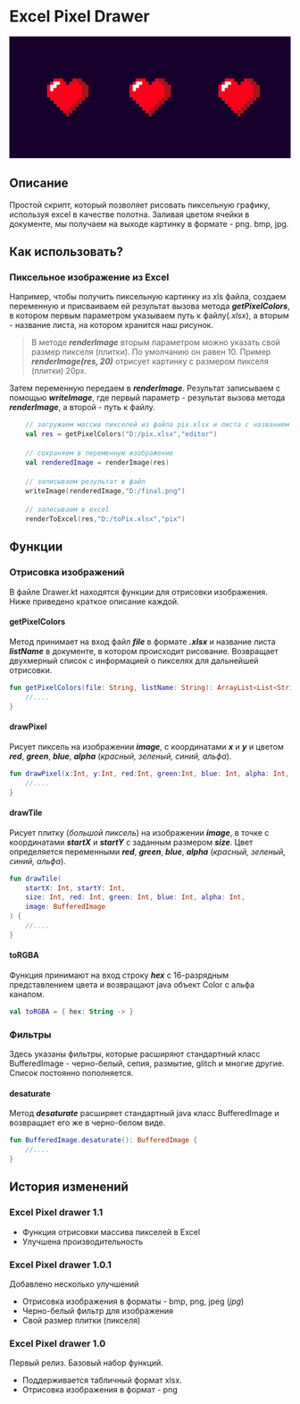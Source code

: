 

# Excel Pixel Drawer

![Альтернативный текст](pixel-heart.jpg "Excel Pixel Drawer")

## Описание
Простой скрипт, который позволяет рисовать пиксельную графику, используя excel в качестве полотна. Заливая цветом 
ячейки в документе, мы получаем на выходе картинку в формате - png. bmp, jpg.


## Как использовать?
### Пиксельное изображение из Excel
Например, чтобы получить пиксельную картинку из xls файла, создаем переменную и присваиваем ей результат 
вызова метода **_getPixelColors_**, в котором первым параметром указываем путь к файлу(_.xlsx_), 
а вторым - название листа, на котором хранится наш рисунок. 

> В методе **_renderImage_** вторым параметром можно указать свой размер пикселя (плитки). По умолчанию он равен 10. 
> Пример **_renderImage(res, 20)_** отрисует картинку с размером пикселя (плитки) 20px.

Затем переменную передаем в **_renderImage_**. Результат записываем с помощью **_writeImage_**, где первый параметр - 
результат вызова метода **_renderImage_**, а второй - путь к файлу.


```kotlin
    // загружаем массив пикселей из файла pix.xlsx и листа с названием editor
    val res = getPixelColors("D:/pix.xlsx","editor")

    // сохраняем в переменную изображение
    val renderedImage = renderImage(res)

    // записываем результат в файл
    writeImage(renderedImage,"D:/final.png")

    // записываем в excel
    renderToExcel(res,"D:/toPix.xlsx","pix")
```


## Функции
### Отрисовка изображений

В файле Drawer.kt находятся функции для отрисовки изображения. Ниже приведено краткое описание каждой.

#### getPixelColors

Метод принимает на вход файл **_file_** в формате **_.xlsx_** и название листа **_listName_** в документе, в котором 
происходит рисование. Возвращает двухмерный список с информацией о пикселях для дальнейшей отрисовки.

```kotlin
fun getPixelColors(file: String, listName: String): ArrayList<List<String>> {
    //....
}
```

#### drawPixel

Рисует пиксель на изображении **_image_**, с координатами **_x_** и **_y_** и цветом **_red_**, **_green_**, **_blue_**,
**_alpha_** (_красный, зеленый, синий, альфа_).

```kotlin
fun drawPixel(x:Int, y:Int, red:Int, green:Int, blue: Int, alpha: Int, image: BufferedImage) {
    //....
}
```

#### drawTile
Рисует плитку (_большой пиксель_) на изображении **_image_**, в точке с координатами **_startX_** и **_startY_** 
с заданным размером **_size_**. Цвет определяется переменными **_red_**, **_green_**, **_blue_**, **_alpha_**
(_красный, зеленый, синий, альфа_).

```kotlin
fun drawTile(
    startX: Int, startY: Int, 
    size: Int, red: Int, green: Int, blue: Int, alpha: Int, 
    image: BufferedImage
) {
    //....
}
```

#### toRGBA

Функция принимают на вход строку **_hex_** с 16-разрядным представлением цвета и возвращают java объект Color 
с альфа каналом.
```kotlin
val toRGBA = { hex: String -> }
```

### Фильтры

Здесь указаны фильтры, которые расширяют стандартный класс BufferedImage - черно-белый, сепия, размытие, glitch и
многие другие. Список постоянно пополняется.
#### desaturate

Метод **_desaturate_** расширяет стандартный java класс BufferedImage и возвращает его же в черно-белом виде.
```kotlin
fun BufferedImage.desaturate(): BufferedImage {
    //....
}

```

## История изменений

### Excel Pixel drawer 1.1
+ Функция отрисовки массива пикселей в Excel
+ Улучшена производительность

### Excel Pixel drawer 1.0.1
Добавлено несколько улучшений

+ Отрисовка изображения в форматы - bmp, png, jpeg (_jpg_)
+ Черно-белый фильтр для изображения
+ Свой размер плитки (пикселя)

### Excel Pixel drawer 1.0
Первый релиз. Базовый набор функций.
+ Поддерживается табличный формат xlsx.
+ Отрисовка изображения в формат - png



